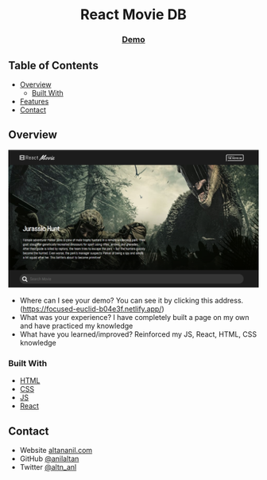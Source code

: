 <h1 align="center">React Movie DB</h1>

<div align="center">
  <h3>
    <a href="https://focused-euclid-b04e3f.netlify.app/">
      Demo
    </a>
  </h3>
</div>

<!-- TABLE OF CONTENTS -->

## Table of Contents

- [Overview](#overview)
  - [Built With](#built-with)
- [Features](#features)
- [Contact](#contact)

<!-- OVERVIEW -->

## Overview

![screenshot](Screenshot.png)

- Where can I see your demo?
You can see it by clicking this address.(https://focused-euclid-b04e3f.netlify.app/)
- What was your experience?
I have completely built a page on my own and have practiced my knowledge
- What have you learned/improved?
Reinforced my JS, React, HTML, CSS knowledge

### Built With

<!-- This section should list any major frameworks that you built your project using. Here are a few examples.-->

- [HTML](https://html.com/)
- [CSS](https://www.w3.org/Style/CSS/)
- [JS](https://www.javascript.com/)
- [React](https://reactjs.org/)

## Contact

- Website [altananil.com](http://altananil.com/)
- GitHub [@anilaltan](https://github.com/anilaltan)
- Twitter [@altn_anl](https://twitter.com/altn_anl)
